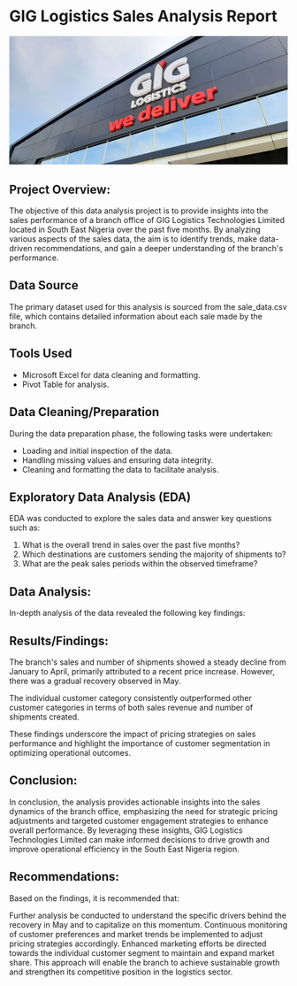 # GIG Logistics Sales Analysis Report

![](GIGLogistics.jpg)

## Project Overview:
The objective of this data analysis project is to provide insights into the sales performance of a branch office of GIG Logistics Technologies Limited located in South East Nigeria over the past five months. By analyzing various aspects of the sales data, the aim is to identify trends, make data-driven recommendations, and gain a deeper understanding of the branch's performance.

## Data Source
The primary dataset used for this analysis is sourced from the sale_data.csv file, which contains detailed information about each sale made by the branch.

## Tools Used

- Microsoft Excel for data cleaning and formatting.
- Pivot Table for analysis.

## Data Cleaning/Preparation
During the data preparation phase, the following tasks were undertaken:

- Loading and initial inspection of the data.
- Handling missing values and ensuring data integrity.
- Cleaning and formatting the data to facilitate analysis.

## Exploratory Data Analysis (EDA)
EDA was conducted to explore the sales data and answer key questions such as:

1. What is the overall trend in sales over the past five months?
2. Which destinations are customers sending the majority of shipments to?
3. What are the peak sales periods within the observed timeframe?

## Data Analysis:
In-depth analysis of the data revealed the following key findings:

## Results/Findings:

The branch's sales and number of shipments showed a steady decline from January to April, primarily attributed to a recent price increase. However, there was a gradual recovery observed in May.

The individual customer category consistently outperformed other customer categories in terms of both sales revenue and number of shipments created.

These findings underscore the impact of pricing strategies on sales performance and highlight the importance of customer segmentation in optimizing operational outcomes.

## Conclusion:
In conclusion, the analysis provides actionable insights into the sales dynamics of the branch office, emphasizing the need for strategic pricing adjustments and targeted customer engagement strategies to enhance overall performance. By leveraging these insights, GIG Logistics Technologies Limited can make informed decisions to drive growth and improve operational efficiency in the South East Nigeria region.

## Recommendations:
Based on the findings, it is recommended that:

Further analysis be conducted to understand the specific drivers behind the recovery in May and to capitalize on this momentum.
Continuous monitoring of customer preferences and market trends be implemented to adjust pricing strategies accordingly.
Enhanced marketing efforts be directed towards the individual customer segment to maintain and expand market share.
This approach will enable the branch to achieve sustainable growth and strengthen its competitive position in the logistics sector.


